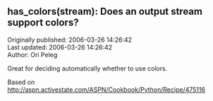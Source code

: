 ## has_colors(stream): Does an output stream support colors?  
Originally published: 2006-03-26 14:26:42  
Last updated: 2006-03-26 14:26:42  
Author: Ori Peleg  
  
Great for deciding automatically whether to use colors.

Based on http://aspn.activestate.com/ASPN/Cookbook/Python/Recipe/475116